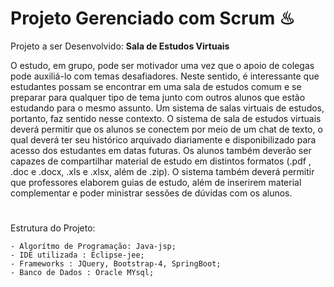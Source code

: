 # Projeto Gerenciado com Scrum ♨

Projeto a ser Desenvolvido: **Sala de Estudos Virtuais**

O estudo, em grupo, pode ser motivador uma vez que o apoio de colegas pode auxiliá-lo com temas desafiadores.
Neste sentido, é interessante que estudantes possam se encontrar em uma sala de estudos comum e se preparar para qualquer tipo de tema junto com outros alunos que estão estudando para o mesmo assunto. Um sistema de salas virtuais de estudos, portanto, faz sentido nesse contexto.
O sistema de sala de estudos virtuais deverá permitir que os alunos se conectem por meio de um chat de texto, o qual deverá ter seu histórico arquivado diariamente e disponibilizado para acesso dos estudantes em datas futuras. Os alunos também deverão ser capazes de compartilhar material de estudo em distintos formatos (.pdf , .doc e .docx, .xls e .xlsx, além de .zip). O sistema também deverá permitir que professores elaborem guias de estudo, além de inserirem material complementar e poder ministrar sessões de dúvidas com os alunos.
#

Estrutura do Projeto:

    - Algorítmo de Programação: Java-jsp;
    - IDE utilizada : Eclipse-jee;
    - Frameworks : JQuery, Bootstrap-4, SpringBoot;
    - Banco de Dados : Oracle MYsql;
    
    
